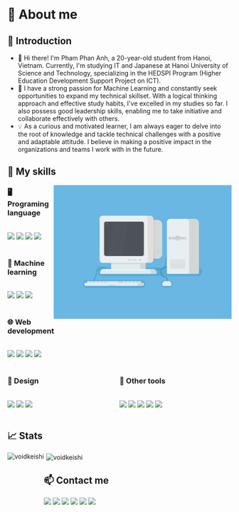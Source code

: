 <h1>🔭 About me</h1>
<h2>📌 Introduction</h2>

- 👋 Hi there! I'm Pham Phan Anh, a 20-year-old student from Hanoi, Vietnam. Currently, I'm studying IT and Japanese at Hanoi University of Science and Technology, specializing in the HEDSPI Program (Higher Education Development Support Project on ICT).  
- 🌱 I have a strong passion for Machine Learning and constantly seek opportunities to expand my technical skillset. With a logical thinking approach and effective study habits, I've excelled in my studies so far. I also possess good leadership skills, enabling me to take initiative and collaborate effectively with others.  
- 💡 As a curious and motivated learner, I am always eager to delve into the root of knowledge and tackle technical challenges with a positive and adaptable attitude. I believe in making a positive impact in the organizations and teams I work with in the future.

<h2>🎯 My skills</h2>

<img align="right" alt="GIF" width=400px src="coding.gif">

<h3>🖥️ Programing language</h3>
<br>
<div align="left">
    <img src="https://img.shields.io/badge/C-00599C?style=for-the-badge&logo=c&logoColor=white">
    <img src="https://img.shields.io/badge/C%2B%2B-00599C?style=for-the-badge&logo=c%2B%2B&logoColor=white">
    <img src="https://img.shields.io/badge/Python-FFD43B?style=for-the-badge&logo=python&logoColor=blue">
    <img src="https://img.shields.io/badge/Assembly-808080?style=for-the-badge&logo=assemblyscript&logoColor=blue">
</div>

<br>
<h3>🤖 Machine learning</h3>
<br>
<div align="left">
    <img src="https://img.shields.io/badge/PyTorch-EE4C2C?style=for-the-badge&logo=pytorch&logoColor=white">
    <img src="https://img.shields.io/badge/TensorFlow-FF6F00?style=for-the-badge&logo=TensorFlow&logoColor=white">
    <img src="https://img.shields.io/badge/scikit_learn-F7931E?style=for-the-badge&logo=scikit-learn&logoColor=white">
</div>

<br>
<h3>🌐 Web development</h3>
<br>
<div align="left">
    <img src="https://img.shields.io/badge/HTML5-E34F26?style=for-the-badge&logo=html5&logoColor=white">
    <img src="https://img.shields.io/badge/CSS3-1572B6?style=for-the-badge&logo=css3&logoColor=white">
    <img src="https://img.shields.io/badge/JavaScript-323330?style=for-the-badge&logo=javascript&logoColor=F7DF1E">
    <img src="https://img.shields.io/badge/Microsoft_SQL_Server-CC2927?style=for-the-badge&logo=microsoft-sql-server&logoColor=white">
</div>

<br>

<div style="display: flex;">
    <div align="left" style="flex: 1;">
        <h3>🎨 Design</h3>
        <br>
        <div align="left">
            <img src="https://img.shields.io/badge/Canva-40DDFF?&style=for-the-badge&logo=Canva&logoColor=white">
            <img src="https://img.shields.io/badge/Figma-F24E1E?style=for-the-badge&logo=figma&logoColor=white">
            <img src="https://img.shields.io/badge/Streamlit-FF4B4B?style=for-the-badge&logo=Streamlit&logoColor=white">
        </div>
    </div>
    <div align="right" style="flex: 1;">
        <h3 align="left">🧰 Other tools</h3>
        <br>
        <div align="left">
            <img src="https://img.shields.io/badge/GIT-E44C30?style=for-the-badge&logo=git&logoColor=white">
            <img src="https://img.shields.io/badge/PowerBI-F2C811?style=for-the-badge&logo=Power%20BI&logoColor=white">
            <img src="https://img.shields.io/badge/VSCode-0078D4?style=for-the-badge&logo=visual%20studio%20code&logoColor=white">
            <img src="https://img.shields.io/badge/Markdown-000000?style=for-the-badge&logo=markdown&logoColor=white">
            <img src="https://img.shields.io/badge/Notion-000000?style=for-the-badge&logo=notion&logoColor=white">
        </div>
    </div>
</div>

<br>
<h2>📈 Stats</h2>

<img align="left" src="https://github-readme-stats.vercel.app/api?username=VoidKeishi&theme=tokyonight&show_icons=true&hide_border=true&count_private=true" alt="voidkeishi" height=150/>
<span style="margin-left: 5px;"></span>
<img align="center" src="https://github-readme-streak-stats.herokuapp.com/?user=VoidKeishi&theme=tokyonight&hide_border=true" alt="voidkeishi" height=150/>

<h2>📫 Contact me</h2>

<div align="left">
    <a href="https://www.facebook.com/nerdy.keishi/" target="_blank"><img src="https://img.shields.io/badge/Facebook-1877F2?style=for-the-badge&logo=facebook&logoColor=white"></a>
    <a href="https://www.linkedin.com/in/voidkeishi314" target="_blank"><img src="https://img.shields.io/badge/LinkedIn-0077B5?style=for-the-badge&logo=linkedin&logoColor=white"></a>
    <a href="https://www.kaggle.com/keishi" target="_blank"><img src="https://img.shields.io/badge/Kaggle-20BEFF?style=for-the-badge&logo=Kaggle&logoColor=white"></a>
    <a href="https://leetcode.com/nerdy_keishi/" target="_blank"><img src="https://img.shields.io/badge/-LeetCode-FFA116?style=for-the-badge&logo=LeetCode&logoColor=black"></a>
    <a href="https://stackoverflow.com/users/18978207/keishi-wanna-know" target="_blank"><img src="https://img.shields.io/badge/Stack_Overflow-FE7A16?style=for-the-badge&logo=stack-overflow&logoColor=white"></a>
    <a href="https://mail.google.com/mail/u/0/#search/phananha4%40gmail.com" target="_blank"><img src="https://img.shields.io/badge/Gmail-D14836?style=for-the-badge&logo=gmail&logoColor=white"></a>
</div>
